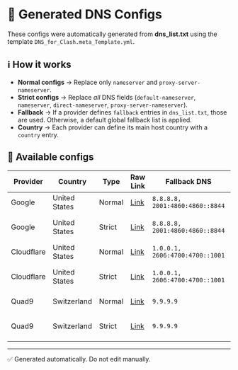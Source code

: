 # 📂 Generated DNS Configs

These configs were automatically generated from **dns_list.txt** using the template `DNS_for_Clash.meta_Template.yml`.

## ℹ️ How it works
- **Normal configs** → Replace only `nameserver` and `proxy-server-nameserver`.
- **Strict configs** → Replace *all* DNS fields (`default-nameserver`, `nameserver`, `direct-nameserver`, `proxy-server-nameserver`).
- **Fallback** → If a provider defines `fallback` entries in `dns_list.txt`, those are used. Otherwise, a default global fallback list is applied.
- **Country** → Each provider can define its main host country with a `country` entry.

## 📜 Available configs
| Provider | Country | Type | Raw Link | Fallback DNS | Description |
|----------|---------|------|----------|--------------|-------------|
| Google | United States | Normal | [Link](https://raw.githubusercontent.com/asgharkapk/DNS-Only-Clash-Meta/main/Generated/Google_Normal.yml) | `8.8.8.8, 2001:4860:4860::8844` | Basic DNS replacement |
| Google | United States | Strict | [Link](https://raw.githubusercontent.com/asgharkapk/DNS-Only-Clash-Meta/main/Generated/Google_Strict.yml) | `8.8.8.8, 2001:4860:4860::8844` | Full strict DNS replacement |
| Cloudflare | United States | Normal | [Link](https://raw.githubusercontent.com/asgharkapk/DNS-Only-Clash-Meta/main/Generated/Cloudflare_Normal.yml) | `1.0.0.1, 2606:4700:4700::1001` | Basic DNS replacement |
| Cloudflare | United States | Strict | [Link](https://raw.githubusercontent.com/asgharkapk/DNS-Only-Clash-Meta/main/Generated/Cloudflare_Strict.yml) | `1.0.0.1, 2606:4700:4700::1001` | Full strict DNS replacement |
| Quad9 | Switzerland | Normal | [Link](https://raw.githubusercontent.com/asgharkapk/DNS-Only-Clash-Meta/main/Generated/Quad9_Normal.yml) | `9.9.9.9` | Basic DNS replacement |
| Quad9 | Switzerland | Strict | [Link](https://raw.githubusercontent.com/asgharkapk/DNS-Only-Clash-Meta/main/Generated/Quad9_Strict.yml) | `9.9.9.9` | Full strict DNS replacement |

---
✅ Generated automatically. Do not edit manually.